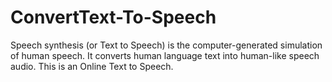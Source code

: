 # ConvertText-To-Speech
Speech synthesis (or Text to Speech) is the computer-generated simulation of human speech. It converts human language text into human-like speech audio.
This is an Online Text to Speech.
